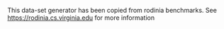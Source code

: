This data-set generator has been copied from rodinia benchmarks.
See https://rodinia.cs.virginia.edu for more information
